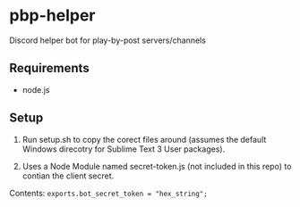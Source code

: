 # pbp-helper
Discord helper bot for play-by-post servers/channels

## Requirements
* node.js

## Setup

1. Run setup.sh to copy the corect files around (assumes the default Windows direcotry for Sublime Text 3 User packages).

2. Uses a Node Module named secret-token.js (not included in this repo) to contian the client secret.

Contents: 
`
exports.bot_secret_token = "hex_string";
`


